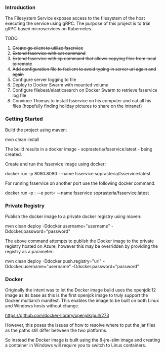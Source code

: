 ### Introduction

The Filesystem Service exposes access to the filesystem of the host executing the service using gRPC. The purpose of this project is to trial gRPC based microservices on Kubernetes.

TODO

1. ~~Create go client to utilize fsservice~~
2. ~~Extend fsservice with cat command~~
3. ~~Extend fsservice with cp command that allows copying files from local to remote~~
4. ~~Add configuration file to fsclient to avoid typing in server url again and again~~
5. Configure server logging to file
6. Deploy to Docker Swarm with mounted volume
7. Configure filebeat/elasticsearch on Docker Swarm to retrieve fsservice log file
8. Convince Thomas to install fsservice on his computer and cat all his files (hopefully finding holiday pictures to share on the intranet)

### Getting Started

Build the project using maven:

mvn clean install

The build results in a docker image - soprasteria/fsservice:latest - being created. 

Create and run the fsservice image using docker:

docker run -p 8080:8080 --name fsservice soprasteria/fsservice:latest 

For running fsservice on another port use the following docker command:

docker run -p <port>:<port> --e port=<port> --name fsservice soprasteria/fsservice:latest

### Private Registry

Publish the docker image to a private docker registry using maven:

mvn clean deploy -Ddocker.username="username" -Ddocker.password="password"

The above command attempts to publish the Docker image to the private registry hosted on Azure, however this may be overridden by providing the registry as a parameter:

mvn clean deploy -Ddocker.push.registry="url" -Ddocker.username="username" -Ddocker.password="password"

### Docker

Originally the intent was to let the Docker image build uses the openjdk:12 image as its base as this is the first openjdk image to truly support the Docker multiarch manifest. This enables the image to be built on both Linux and Windows hosts without change.

https://github.com/docker-library/openjdk/pull/273



However, this poses the issues of how to resolve where to put the jar files as the paths still differ between the two platforms.

So instead the Docker image is built using the 8-jre-slim image and creating a container in Windows will require you to switch to Linux containers.